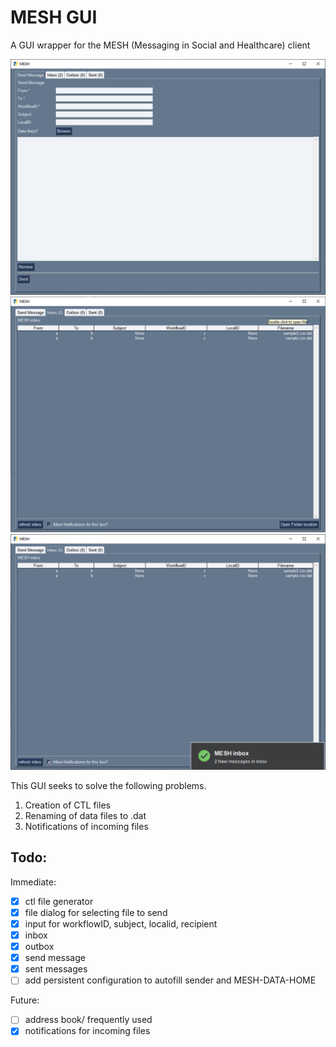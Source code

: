# MESH GUI

A GUI wrapper for the MESH (Messaging in Social and Healthcare) client

![send_message](images/screenshot_send_message.png) ![inbox](images/screenshot_inbox.png) ![Notifications](images/screenshot_notification.png)

This GUI seeks to solve the following problems.

1. Creation of CTL files
2. Renaming of data files to .dat
3. Notifications of incoming files

## Todo:

Immediate:

- [x] ctl file generator
- [x] file dialog for selecting file to send
- [x] input for workflowID, subject, localid, recipient
- [x] inbox
- [x] outbox
- [x] send message
- [x] sent messages
- [ ] add persistent configuration to autofill sender and MESH-DATA-HOME

Future:

- [ ] address book/ frequently used
- [x] notifications for incoming files

